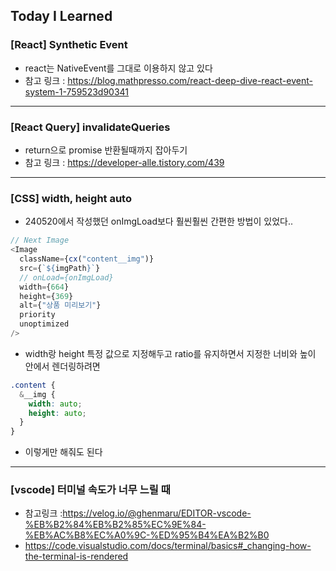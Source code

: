 ## Today I Learned

### [React] Synthetic Event

- react는 NativeEvent를 그대로 이용하지 않고 있다
- 참고 링크 : https://blog.mathpresso.com/react-deep-dive-react-event-system-1-759523d90341

---

### [React Query] invalidateQueries

- return으로 promise 반환될때까지 잡아두기
- 참고 링크 : https://developer-alle.tistory.com/439

---

### [CSS] width, height auto

- 240520에서 작성했던 onImgLoad보다 훨씬훨씬 간편한 방법이 있었다..

```javascript
// Next Image
<Image
  className={cx("content__img")}
  src={`${imgPath}`}
  // onLoad={onImgLoad}
  width={664}
  height={369}
  alt={"상품 미리보기"}
  priority
  unoptimized
/>
```

- width랑 height 특정 값으로 지정해두고 ratio를 유지하면서 지정한 너비와 높이 안에서 렌더링하려면

```scss
.content {
  &__img {
    width: auto;
    height: auto;
  }
}
```

- 이렇게만 해줘도 된다

---

### [vscode] 터미널 속도가 너무 느릴 때

- 참고링크 :https://velog.io/@ghenmaru/EDITOR-vscode-%EB%B2%84%EB%B2%85%EC%9E%84-%EB%AC%B8%EC%A0%9C-%ED%95%B4%EA%B2%B0
- https://code.visualstudio.com/docs/terminal/basics#_changing-how-the-terminal-is-rendered
